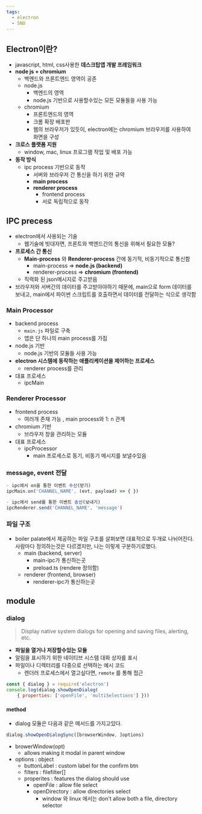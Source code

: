 ```yaml
---
tags:
  - electron
  - SNU
---
```

## Electron이란? 
- javascript, html, css사용한 **데스크탑앱 개발 프레임워크**
- **node js + chromium**
	- 백엔드와 프론트엔드 영역이 공존
	- node.js
		- 백엔드의 영역
		- node.js 기반으로 사용할수있는 모든 모듈들을 사용 가능
	- chromium
		- 프론트엔드의 영역
		- 크롬 확장 배포판
		- 웹의 브라우저가 있듯이, electron에는 chromium 브라우저를 사용하여 화면을 구성
- **크로스 플랫폼 지원**
	- window, mac, linux 프로그램 작업 및 배포 가능
- **동작 방식**
	- ipc process 기반으로 동작
		- 서버와 브라우저 간 통신을 하기 위한 규약
		- **main process**
		- **renderer process**
			- frontend process
			- 서로 독립적으로 동작

## IPC precess
- electron에서 사용되는 기술
	- 웹기술에 빗대자면, 프론트와 백엔드간의 통신을 위해서 필요한 모듈?
- **프로세스 간 통신**
	- **Main-process** 와 **Renderer-process** 간에 동기적, 비동기적으로 통신함
		- main-process => **node.js (backend)**
		- renderer-process => **chromium (frontend)**
	- 직력화 된 json메시지로 주고받음 
- 브라우저와 서버간의 데이터를 주고받아야하기 때문에, main으로 form 데이터를 보내고, main에서 파이썬 스크립트를 호출하면서 데이터를 전달하는 식으로 생각함


### Main Processor
- backend process
	- `main.js` 파일로 구축
	- 앱은 단 하나의 main process를 가짐
- node.js 기반
	- node.js 기반의 모듈들 사용 가능
- **electron 시스템에 동작하는 애플리케이션을 제어하는 프로세스**
	- renderer process를 관리
- 대표 프로세스
	- ipcMain

### Renderer Processor
- frontend process
	- 여러개 존재 가능 ,  main process와 1: n 관계
- chromium 기반
	- 브라우저 창을 관리하는 모듈
- 대표 프로세스
	- ipcProcessor
		- main 프로세스로 동기, 비동기 메시지를 보낼수있음

### message, event 전달
``` js 
- ipc에서 on을 통한 이벤트 수신(받기)
ipcMain.on('CHANNEL_NAME', (evt, payload) => { })
```
```js
- ipc에서 send를 통한 이벤트 송신(보내기)
ipcRenderer.send('CHANNEL_NAME', 'message')
```

### 파일 구조
- boiler palate에서 제공하는 파일 구조를 살펴보면 대표적으로 두개로 나뉘어진다.
  사람마다 정의하는것은 다르겠지만, 나는 이렇게 구분하기로했다.
	- main (backend, server)
		- main-ipc가 통신하는곳
		- preload.ts (rendere 정의함)
	- renderer (frontend, browser)
		-  renderer-ipc가 통신하는곳


## module
### dialog

> Display native system dialogs for opening and saving files, alerting, etc.

- **파일을 열거나 저장할수있는 모듈**
- 알림을 표시하기 위한 네이티브 시스템 대화 상자를 표시
- 파일이나 디렉터리를 다중으로 선택하는 예시 코드
	- 렌더러 프로세스에서 열고싶다면, `remote` 를 통해 접근
```js 
const { dialog } = require('electron')
console.log(dialog.showOpenDialog(
	{ properties: ['openFile', 'multiSelections'] }))
```
#### method
- dialog 모듈은 다음과 같은 메서드를 가지고있다.
```js
dialog.showOpenDialogSync([browserWindow, ]options)
```
- browerWindow(opt)
	- allows making it modal in parent window
- options : object
	- buttonLabel : custom label for the confirm btn
	- filters : filefilter[]
	- properites : features the dialog should use
		- openFile : allow file select
		- openDirectory : allow directories select
			- window 와 linux 에서는 don't allow both a file, directory selector 